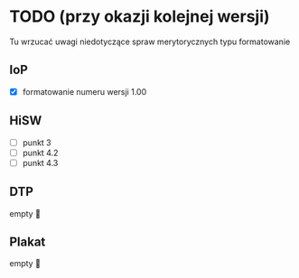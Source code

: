 # TODO (przy okazji kolejnej wersji)
Tu wrzucać uwagi niedotyczące spraw merytorycznych typu formatowanie
## IoP 
- [x] formatowanie numeru wersji 1.00
## HiSW
- [ ] punkt 3
- [ ] punkt 4.2
- [ ] punkt 4.3
## DTP
empty :open_hands:
## Plakat
empty :open_hands: